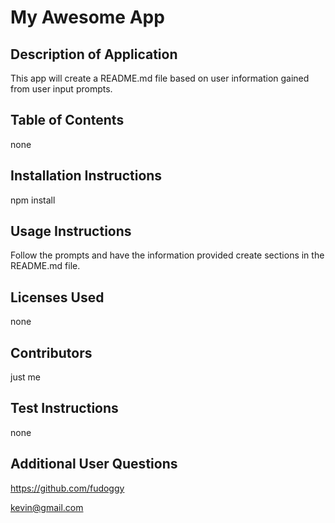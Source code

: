 # My Awesome App




  ## Description of Application
  This app will create a README.md file based on user information gained from user input prompts.




  ## Table of Contents
  none




  ## Installation Instructions
  npm install
 
 


  ## Usage Instructions
  Follow the prompts and have the information provided create sections in the README.md file.




  ## Licenses Used
  none




  ## Contributors
  just me




  ## Test Instructions
  none




  ## Additional User Questions
  https://github.com/fudoggy
  
  kevin@gmail.com

  
